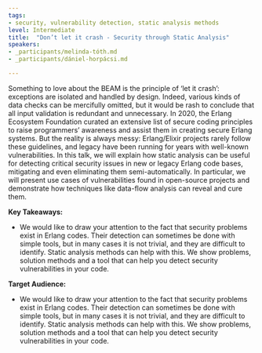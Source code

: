 ```yaml
---
tags:	
- security, vulnerability detection, static analysis methods
level: Intermediate
title: 	"Don’t let it crash - Security through Static Analysis"
speakers:
- _participants/melinda-tóth.md
- _participants/dániel-horpácsi.md

---
```

Something to love about the BEAM is the principle of ‘let it crash’: exceptions are isolated and handled by design. Indeed, various kinds of data checks can be mercifully omitted, but it would be rash to conclude that all input validation is redundant and unnecessary. In 2020, the Erlang Ecosystem Foundation curated an extensive list of secure coding principles to raise programmers’ awareness and assist them in creating secure Erlang systems. But the reality is always messy: Erlang/Elixir projects rarely follow these guidelines, and legacy have been running for years with well-known vulnerabilities. In this talk, we will explain how static analysis can be useful for detecting critical security issues in new or legacy Erlang code bases, mitigating and even eliminating them semi-automatically. In particular, we will present use cases of vulnerabilities found in open-source projects and demonstrate how techniques like data-flow analysis can reveal and cure them.

**Key Takeaways:**
- We would like to draw your attention to the fact that security problems exist in Erlang codes. Their detection can sometimes be done with simple tools, but in many cases it is not trivial, and they are difficult to identify. Static analysis methods can help with this. We show problems, solution methods and a tool that can help you detect security vulnerabilities in your code.

**Target Audience:**
- We would like to draw your attention to the fact that security problems exist in Erlang codes. Their detection can sometimes be done with simple tools, but in many cases it is not trivial, and they are difficult to identify. Static analysis methods can help with this. We show problems, solution methods and a tool that can help you detect security vulnerabilities in your code.
